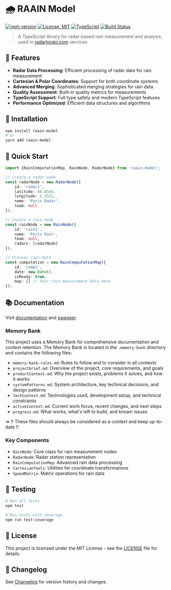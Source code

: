 # 🌧️ RAAIN Model

[![npm version](https://badge.fury.io/js/raain-model.svg)](https://badge.fury.io/js/raain-model)
[![License: MIT](https://img.shields.io/badge/License-MIT-yellow.svg)](https://opensource.org/licenses/MIT)
[![TypeScript](https://img.shields.io/badge/TypeScript-5.0.4-blue.svg)](https://www.typescriptlang.org/)
[![Build Status](https://github.com/raainio/raain-model/actions/workflows/ci.yml/badge.svg)](https://github.com/raainio/raain-model/actions)

> A TypeScript library for radar-based rain measurement and analysis, used in [radartorain.com](https://radartorain.com)
> services.

## 🌟 Features

- **Radar Data Processing**: Efficient processing of radar data for rain measurement
- **Cartesian & Polar Coordinates**: Support for both coordinate systems
- **Advanced Merging**: Sophisticated merging strategies for rain data
- **Quality Assessment**: Built-in quality metrics for measurements
- **TypeScript Support**: Full type safety and modern TypeScript features
- **Performance Optimized**: Efficient data structures and algorithms

## 🚀 Installation

```bash
npm install raain-model
# or
yarn add raain-model
```

## 📖 Quick Start

```typescript
import {RainComputationMap, RainNode, RadarNode} from 'raain-model';

// Create a radar node
const radarNode = new RadarNode({
    id: 'radar1',
    latitude: 48.8566,
    longitude: 2.3522,
    name: 'Paris Radar',
    team: null
});

// Create a rain node
const rainNode = new RainNode({
    id: 'rain1',
    name: 'Paris Rain',
    team: null,
    radars: [radarNode]
});

// Process rain data
const computation = new RainComputationMap({
    id: 'comp1',
    date: new Date(),
    isReady: true,
    map: [] // Your rain measurement data here
});
```

## 📚 Documentation

Visit [documentation](https://raainio.github.io/raain-model)
and [swagger](https://api.sandbox.radartorain.com/v2/docs).

### Memory Bank

This project uses a Memory Bank for comprehensive documentation and context retention. The Memory Bank is located in the
`.memory-bank` directory and contains the following files:

- `memory-bank-rules.md`: Rules to follow and to consider in all contexts
- `projectbrief.md`: Overview of the project, core requirements, and goals
- `productContext.md`: Why the project exists, problems it solves, and how it works
- `systemPatterns.md`: System architecture, key technical decisions, and design patterns
- `techContext.md`: Technologies used, development setup, and technical constraints
- `activeContext.md`: Current work focus, recent changes, and next steps
- `progress.md`: What works, what's left to build, and known issues

=> !! These files should always be considered as a context and keep up-to-date !!

### Key Components

- `RainNode`: Core class for rain measurement nodes
- `RadarNode`: Radar station representation
- `RainComputationMap`: Advanced rain data processing
- `CartesianTools`: Utilities for coordinate transformations
- `SpeedMatrix`: Matrix operations for rain data

## 🧪 Testing

```bash
# Run all tests
npm test

# Run tests with coverage
npm run test:coverage
```

## 📝 License

This project is licensed under the MIT License - see the [LICENSE](LICENSE) file for details.

## 📅 Changelog

See [Changelog](./CHANGELOG.md) for version history and changes.

